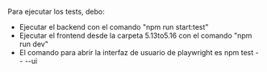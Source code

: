 Para ejecutar los tests, debo:
- Ejecutar el backend con el comando "npm run start:test"
- Ejecutar el frontend desde la carpeta 5.13to5.16 con el comando "npm run dev"
- El comando para abrir la interfaz de usuario de playwright es npm test -- --ui

  
